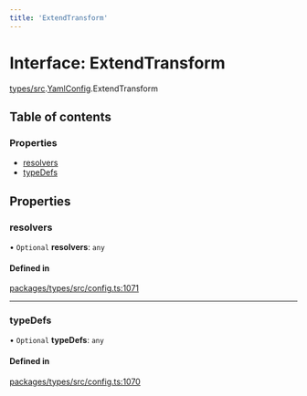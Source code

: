 ```yaml
---
title: 'ExtendTransform'
---
```


# Interface: ExtendTransform

[types/src](../modules/types_src).[YamlConfig](../modules/types_src.YamlConfig).ExtendTransform

## Table of contents

### Properties

- [resolvers](types_src.YamlConfig.ExtendTransform#resolvers)
- [typeDefs](types_src.YamlConfig.ExtendTransform#typedefs)

## Properties

### resolvers

• `Optional` **resolvers**: `any`

#### Defined in

[packages/types/src/config.ts:1071](https://github.com/Urigo/graphql-mesh/blob/master/packages/types/src/config.ts#L1071)

___

### typeDefs

• `Optional` **typeDefs**: `any`

#### Defined in

[packages/types/src/config.ts:1070](https://github.com/Urigo/graphql-mesh/blob/master/packages/types/src/config.ts#L1070)
